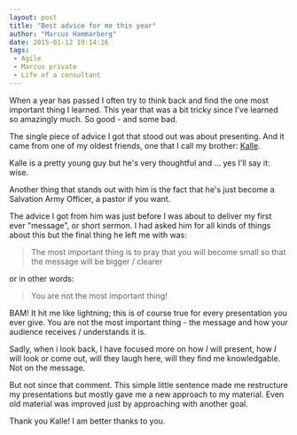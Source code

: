 ```yaml
---
layout: post
title: "Best advice for me this year"
author: "Marcus Hammarberg"
date: 2015-01-12 19:14:16
tags:
 - Agile
 - Marcus private
 - Life of a consultant
---
```


When a year has passed I often try to think back and find the one most important thing I learned. This year that was a bit tricky since I've learned so amazingly much. So good - and some bad.

The single piece of advice I got that stood out was about presenting. And it came from one of my oldest friends, one that I call my brother: [Kalle](http://twitter.com/kalleljungholm).

<!-- excerpt-end -->

Kalle is a pretty young guy but he's very thoughtful and ... yes I'll say it: wise.

Another thing that stands out with him is the fact that he's just become a Salvation Army Officer, a pastor if you want.

The advice I got from him was just before I was about to deliver my first ever "message", or short sermon. I had asked him for all kinds of things about this but the final thing he left me with was:
<blockquote>The most important thing is to pray that you will become small so that the message will be bigger / clearer</blockquote>

or in other words:
<blockquote>You are not the most important thing!</blockquote>

BAM! It hit me like lightning; this is of course true for every presentation you ever give. You are not the most important thing - the message and how your audience receives / understands it is.

Sadly, when i look back, I have focused more on how *I* will present, how *I* will look or come out, will they laugh here, will they find me knowledgable. Not on the message.

But not since that comment. This simple little sentence made me restructure my presentations but mostly gave me a new approach to my material. Even old material was improved just by approaching with another goal.

Thank you Kalle! I am better thanks to you.